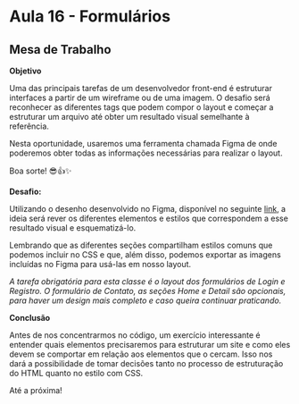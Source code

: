# Aula 16 - Formulários

## Mesa de Trabalho

**Objetivo**

Uma das principais tarefas de um desenvolvedor front-end é estruturar interfaces a partir de um wireframe ou de uma imagem. O desafio será reconhecer as diferentes tags que podem compor o layout e começar a estruturar um arquivo até obter um resultado visual semelhante à referência.

Nesta oportunidade, usaremos uma ferramenta chamada Figma de onde poderemos obter todas as informações necessárias para realizar o layout.

Boa sorte! 😎👍✨ 

**Desafio:**

Utilizando o desenho desenvolvido no Figma, disponível no seguinte [link](https://www.figma.com/file/VkTG9KdHABiy7DOwkXmkMa/Front-end-Aula16-Ecommerce?node-id=59%3A2), a ideia será rever os diferentes elementos e estilos que correspondem a esse resultado visual e esquematizá-lo.

Lembrando que as diferentes seções compartilham estilos comuns que podemos incluir no CSS e que, além disso, podemos exportar as imagens incluídas no Figma para usá-las em nosso layout.

*A tarefa obrigatória para esta classe é o layout dos formulários de Login e Registro. O formulário de Contato, as seções Home e Detail são opcionais, para haver um design mais completo e caso queira continuar praticando.*
  

**Conclusão**

Antes de nos concentrarmos no código, um exercício interessante é entender quais elementos precisaremos para estruturar um site e como eles devem se comportar em relação aos elementos que o cercam. Isso nos dará a possibilidade de tomar decisões tanto no processo de estruturação do HTML quanto no estilo com CSS.

Até a próxima!
